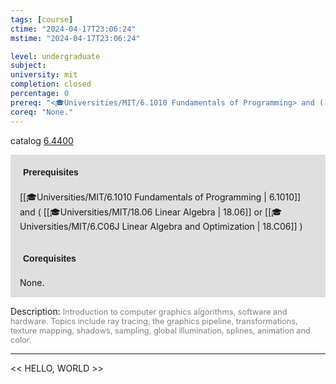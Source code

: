 ```yaml
---
tags: [course]
ctime: "2024-04-17T23:06:24"
mstime: "2024-04-17T23:06:24"

level: undergraduate
subject: 
university: mit
completion: closed
percentage: 0
prereq: "<🎓Universities/MIT/6.1010 Fundamentals of Programming> and ( <🎓Universities/MIT/18.06 Linear Algebra> or <🎓Universities/MIT/6.C06J Linear Algebra and Optimization> )"
coreq: "None."
---
```


catalog [6.4400](http://student.mit.edu/catalog/m6d.html#6.4400)

<span style="display: block; padding: 15px; background-color: rgb(100, 100, 100, 0.2);"><font id="m_prereq3417_0" style="display: block; font-family: Arial, sans-serif; font-weight: bold; padding: 5px">Prerequisites</font><br><span id="prereq3417_0">[[🎓Universities/MIT/6.1010 Fundamentals of Programming | 6.1010]] and ( [[🎓Universities/MIT/18.06 Linear Algebra | 18.06]] or [[🎓Universities/MIT/6.C06J Linear Algebra and Optimization | 18.C06]] )</span></span>
<span style="display: block; padding: 15px; background-color: rgb(100, 100, 100, 0.2);"><font id="m_coreq3417_0" style="display: block; font-family: Arial, sans-serif; font-weight: bold; padding: 5px">Corequisites</font><br><span id="coreq3417_0">None.</span></span>

<font style="">Description:</font>
<font style="color: grey; font-size: 0.8rem;">Introduction to computer graphics algorithms, software and hardware. Topics include ray tracing, the graphics pipeline, transformations, texture mapping, shadows, sampling, global illumination, splines, animation and color.</font>



---

<< HELLO, WORLD >>
